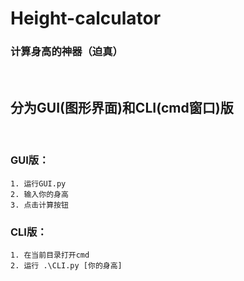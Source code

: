 # Height-calculator  
### 计算身高的神器（迫真）  
&nbsp;
## 分为GUI(图形界面)和CLI(cmd窗口)版  
&nbsp;
### GUI版：
    1. 运行GUI.py
    2. 输入你的身高
    3. 点击计算按钮

### CLI版：
    1. 在当前目录打开cmd
    2. 运行 .\CLI.py [你的身高]


